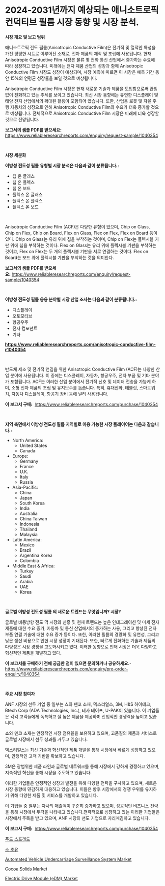 <p><h1>2024-2031년까지 예상되는 애니소트로픽 컨덕티브 필름 시장 동향 및 시장 분석.</h1></p><p><strong>시장 개요 및 보고 범위</strong></p>
<p><p>애니소트로픽 전도 필름(Anisotropic Conductive Film)은 전기적 및 열적인 특성을 가진 평평한 시트로 이루어진 소재로, 전자 제품의 제작 및 조립에 사용됩니다. 현재 Anisotropic Conductive Film 시장은 물류 및 전화 통신 산업에서 증가하는 수요에 따라 성장하고 있습니다. 미래에는 전자 제품 산업의 성장과 함께 Anisotropic Conductive Film 시장도 성장이 예상되며, 시장 예측에 따르면 이 시장은 예측 기간 동안 15%의 연평균 성장률을 보일 것으로 예상됩니다.</p><p>Anisotropic Conductive Film 시장은 현재 새로운 기술과 제품을 도입함으로써 끊임없이 진화하고 있는 추세를 보이고 있습니다. 최신 시장 동향에는 유연한 디스플레이 및 태양 전지 산업에서의 확대된 활용이 포함되어 있습니다. 또한, 산업용 로봇 및 자율 주행 자동차의 성장으로 인해 Anisotropic Conductive Film의 수요가 더욱 증가할 것으로 예상됩니다. 전체적으로 Anisotropic Conductive Film 시장은 미래에 더욱 성장할 것으로 전망됩니다.</p></p>
<p><strong>보고서의 샘플 PDF를 받으세요:</strong> <a href="https://www.reliableresearchreports.com/enquiry/request-sample/1040354">https://www.reliableresearchreports.com/enquiry/request-sample/1040354</a></p>
<p>&nbsp;</p>
<p><strong>시장 세분화</strong></p>
<p><strong>이방성 전도성 필름 유형별 시장 분석은 다음과 같이 분류됩니다.:</strong></p>
<p><ul><li>칩 온 글래스</li><li>칩 온 플렉스</li><li>칩 온 보드</li><li>플렉스 온 글래스</li><li>플렉스 온 플렉스</li><li>플렉스 온 보드</li></ul></p>
<p>&nbsp;</p>
<p><p>Anisotropic Conductive Film (ACF)은 다양한 유형이 있으며, Chip on Glass, Chip on Flex, Chip on Board, Flex on Glass, Flex on Flex, Flex on Board 등이 있다. Chip on Glass는 유리 위에 칩을 부착하는 것이며, Chip on Flex는 플렉시블 기판 위에 칩을 부착하는 것이다. Flex on Glass는 유리 위에 플렉시블 기판을 부착하는 것이고, Flex on Flex는 두 개의 플렉시블 기판을 서로 연결하는 것이다. Flex on Board는 보드 위에 플렉시블 기판을 부착하는 것을 의미한다.</p></p>
<p><strong>보고서의 샘플 PDF를 받으세요:</strong>&nbsp;<a href="https://www.reliableresearchreports.com/enquiry/request-sample/1040354">https://www.reliableresearchreports.com/enquiry/request-sample/1040354</a></p>
<p>&nbsp;</p>
<p><strong> 이방성 전도성 필름 응용 분야별 시장 산업 조사는 다음과 같이 분류됩니다.:</strong></p>
<p><ul><li>디스플레이</li><li>오토모티브</li><li>항공우주</li><li>전자 컴포넌트</li><li>기타</li></ul></p>
<p><strong><a href="https://www.reliableresearchreports.com/anisotropic-conductive-film-r1040354">https://www.reliableresearchreports.com/anisotropic-conductive-film-r1040354</a></strong></p>
<p>&nbsp;</p>
<p><p>반도체 제조 및 전기적 연결을 위한 Anisotropic Conductive Film (ACF)는 다양한 산업 분야에 사용됩니다. 이 중에는 디스플레이, 자동차, 항공우주, 전자 부품 및 기타 분야가 포함됩니다. ACF는 이러한 산업 분야에서 전기적 신호 및 데이터 전송을 가능케 하며, 소형 전자 제품의 조립 및 유지보수를 돕습니다. 특히, 휴대전화, 태블릿, 스마트워치, 자동차 디스플레이, 항공기 장비 등에 널리 사용됩니다.</p></p>
<p><strong>이 보고서 구매:</strong>&nbsp; <a href="https://www.reliableresearchreports.com/purchase/1040354">https://www.reliableresearchreports.com/purchase/1040354</a></p>
<p>&nbsp;</p>
<p><strong>지역 측면에서 이방성 전도성 필름 지역별로 이용 가능한 시장 플레이어는 다음과 같습니다.:</strong></p>
<p><ul>
    <li>
        North America:
        <ul>
            <li>United States</li>
            <li>Canada</li>
        </ul>
    </li>
    <li>
        Europe:
        <ul>
            <li>Germany</li>
            <li>France</li>
            <li>U.K.</li>
            <li>Italy</li>
            <li>Russia</li>
        </ul>
    </li>
    <li>
        Asia-Pacific:
        <ul>
            <li>China</li>
            <li>Japan</li>
            <li>South Korea</li>
            <li>India</li>
            <li>Australia</li>
            <li>China Taiwan</li>
            <li>Indonesia</li>
            <li>Thailand</li>
            <li>Malaysia</li>
        </ul>
    </li>
    <li>
        Latin America:
        <ul>
            <li>Mexico</li>
            <li>Brazil</li>
            <li>Argentina Korea</li>
            <li>Colombia</li>
        </ul>
    </li>
    <li>
        Middle East & Africa:
        <ul>
            <li>Turkey</li>
            <li>Saudi</li>
            <li>Arabia</li>
            <li>UAE</li>
            <li>Korea</li>
        </ul>
    </li>
    </ul></p>
<p>&nbsp;</p>
<p><strong>글로벌 이방성 전도성 필름 의 새로운 트렌드는 무엇입니까? 시장?</strong></p>
<p><p>글로벌 비등방향 전도 막 시장의 신흥 및 현재 트렌드는 높은 인테그레이션 및 미세 전자 제품에 대한 수요 증가, 자동차 및 통신 산업에서의 증가하는 사용, 그리고 향상된 전자 부품 연결 기술에 대한 수요 증가 등이다. 또한, 이러한 필름의 경량화 및 유연성, 그리고 낮은 생산 비용으로 인한 시장 성장이 기대된다. 또한, 빠르게 진화하는 기술과 제품의 다양성은 시장 경쟁을 고도화시키고 있다. 이러한 동향으로 인해 시장은 더욱 다양하고 혁신적인 제품을 개발하고 있다.</p></p>
<p><strong>이 보고서를 구매하기 전에 궁금한 점이 있으면 문의하거나 공유하세요.</strong>- <a href="https://www.reliableresearchreports.com/enquiry/pre-order-enquiry/1040354">https://www.reliableresearchreports.com/enquiry/pre-order-enquiry/1040354</a></p>
<p>&nbsp;</p>
<p><strong>주요 시장 참여자</strong></p>
<p><p>ANF 시장의 선두 기업 중 일부는 쇼와 덴코 소재, 덱스리얼스, 3M, H&S 하이테크, Btech Corp (ADA Technologies, Inc.), 테사 테이프, U-PAK이 있습니다. 이 기업들은 각각 고객들에게 독특하고 질 높은 제품을 제공하며 산업적인 경쟁력을 높이고 있습니다.</p><p>쇼와 덴코 소재는 안정적인 시장 점유율을 보유하고 있으며, 고품질의 제품과 서비스로 글로벌 시장에서 선두 성과를 거두고 있습니다.</p><p>덱스리얼스는 최신 기술과 혁신적인 제품 개발을 통해 시장에서 빠르게 성장하고 있으며, 안정적인 고객 기반을 확보하고 있습니다.</p><p>3M은 광범위한 제품 라인과 글로벌 네트워크를 통해 시장에서 강하게 경쟁하고 있으며, 지속적인 혁신을 통해 시장을 주도하고 있습니다.</p><p>이러한 기업들은 안정적인 성장과 발전을 위해 다양한 전략을 구사하고 있으며, 새로운 시장 동향에 민감하게 대응하고 있습니다. 이들은 향후 시장에서의 경쟁 우위를 유지하기 위해 다양한 제품 및 서비스를 개발하고 있습니다.</p><p>이 기업들 중 일부는 자사의 매출액이 꾸준히 증가하고 있으며, 성공적인 비즈니스 전략을 통해 시장에서 두각을 나타내고 있습니다.전략적으로 성장하고 있는 이러한 기업들은 시장에서 주목을 받고 있으며, ANF 시장의 선도 기업으로 자리매김하고 있습니다.</p></p>
<p><strong>이 보고서 구매:</strong>&nbsp;&nbsp;<a href="https://www.reliableresearchreports.com/purchase/1040354">https://www.reliableresearchreports.com/purchase/1040354</a></p>
<p><p><a href="https://medium.com/@robertojones8678/%EC%8B%9D%ED%92%88-%EC%A0%84%EB%8B%AC-%EC%8B%9C%EC%9E%A5-%EC%A0%90%EC%9C%A0%EC%9C%A8-%EC%A7%84%ED%99%94-%EB%B0%8F-%EC%8B%9C%EC%9E%A5-%EC%84%B1%EC%9E%A5-%EC%B6%94%EC%9D%B4-2024-2031-4e2ff103ec0d">푸드 스프레드</a></p><p><a href="https://github.com/WilburKihn5676/Market-Research-Report-List-1/blob/main/383746117273.md">소 초유</a></p><p><a href="https://issuu.com/reportprime-2/docs/automated-vehicle-undercarriage-surveillance-syste">Automated Vehicle Undercarriage Surveillance System Market</a></p><p><a href="https://github.com/shotows/Market-Research-Report-List-2/blob/main/cocoa-solids-market.md">Cocoa Solids Market</a></p><p><a href="https://issuu.com/reportprime-2/docs/electric-drive-module-edm-market-size-2030.pptx">Electric Drive Module (eDM) Market</a></p></p>